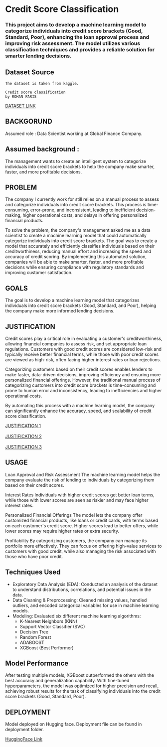# Credit Score Classification
### This project aims to develop a machine learning model to categorize individuals into credit score brackets (Good, Standard, Poor), enhancing the loan approval process and improving risk assessment. The model utilizes various classification techniques and provides a reliable solution for smarter lending decisions.

## Dataset Source
```
The dataset is taken from kaggle.

Credit score classification
by ROHAN PARIS
```
<a href="https://www.kaggle.com/datasets/parisrohan/credit-score-classification/data?select=train.csv">DATASET LINK</a>

## BACKGORUND
Assumed role :
Data Scientist working at Global Finance Company.

## Assumed background :
The management wants to create an intelligent system to categorize individuals into credit score brackets to help the company make smarter, faster, and more profitable decisions.

## PROBLEM
The company I currently work for still relies on a manual process to assess and categorize individuals into credit score brackets. This process is time-consuming, error-prone, and inconsistent, leading to inefficient decision-making, higher operational costs, and delays in offering personalized financial products.

To solve the problem, the company's management asked me as a data scientist to create a machine learning model that could automatically categorize individuals into credit score brackets. The goal was to create a model that accurately and efficiently classifies individuals based on their creditworthiness, reducing manual effort and increasing the speed and accuracy of credit scoring. By implementing this automated solution, companies will be able to make smarter, faster, and more profitable decisions while ensuring compliance with regulatory standards and improving customer satisfaction.

## GOALS
The goal is to develop a machine learning model that categorizes individuals into credit score brackets (Good, Standard, and Poor), helping the company make more informed lending decisions.

## JUSTIFICATION
Credit scores play a critical role in evaluating a customer's creditworthiness, allowing financial companies to assess risk, and set appropriate loan regulations. Customers with good credit scores are considered low-risk and typically receive better financial terms, while those with poor credit scores are viewed as high-risk, often facing higher interest rates or loan rejections.

Categorizing customers based on their credit scores enables lenders to make faster, data-driven decisions, improving efficiency and ensuring more personalized financial offerings. However, the traditional manual process of categorizing customers into credit score brackets is time-consuming and prone to human error and inconsistency, leading to inefficiencies and higher operational costs.

By automating this process with a machine learning model, the company can significantly enhance the accuracy, speed, and scalability of credit score classification.

<a href="https://fastercapital.com/topics/the-role-of-credit-scores-in-creditworthiness-evaluation.html">JUSTIFICATION 1</a><br><br>
<a href="https://riskseal.io/blog/what-is-alternative-credit-scoring-and-how-does-it-differ-from-the-traditional#toc-why-financial-inclusion-needs-alternative-data-beyond-the-traditional">JUSTIFICATION 2</a><br><br>
<a href="https://www.brex.com/resources/what-is-business-credit-score">JUSTIFICATION 3</a>

## USAGE
Loan Approval and Risk Assessment
The machine learning model helps the company evaluate the risk of lending to individuals by categorizing them based on their credit scores.

Interest Rates
Individuals with higher credit scores get better loan terms, while those with lower scores are seen as riskier and may face higher interest rates.

Personalized Financial Offerings
The model lets the company offer customized financial products, like loans or credit cards, with terms based on each customer's credit score. Higher scores lead to better offers, while lower scores may require higher rates or extra security.

Profitability
By categorizing customers, the company can manage its portfolio more effectively. They can focus on offering high-value services to customers with good credit, while also managing the risk associated with those who have poor credit.

## Techniques Used
- Exploratory Data Analysis (EDA): Conducted an analysis of the dataset to understand distributions, correlations, and potential issues in the data.
- Data Cleaning & Preprocessing: Cleaned missing values, handled outliers, and encoded categorical variables for use in machine learning models.
- Modeling: Evaluated six different machine learning algorithms:
    - K-Nearest Neighbors (KNN)
    - Support Vector Classifier (SVC)
    - Decision Tree
    - Random Forest
    - ADABOOST
    - XGBoost (Best Performer)
 
## Model Performance
After testing multiple models, XGBoost outperformed the others with the best accuracy and generalization capability. With fine-tuned hyperparameters, the model was optimized for higher precision and recall, achieving robust results for the task of classifying individuals into the credit score brackets (Good, Standard, Poor).
 
## DEPLOYMENT
Model deployed on Hugging face. Deployment file can be found in deployment folder.

<a href="https://huggingface.co/spaces/eldzilla/BankCreditScoreClassification">HuggingFace Link</a>
